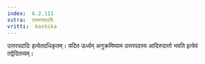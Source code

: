 ```yaml
---
index:  6.2.111
sutra:  उत्तरपदाऽदिः
vritti:  kashika 
---
```


उत्तरपदादिः इत्येतदधिकृतम्। यदित ऊर्ध्वम् अनुक्रमिष्याम उत्तरपदस्य आदिरुदात्तो भवति इत्येवं तद्वेदितव्यम्।

